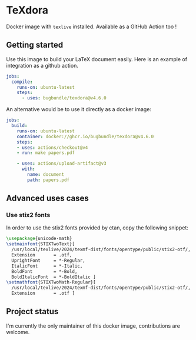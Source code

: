 # TeXdora

Docker image with `texlive` installed.
Available as a GitHub Action too !

## Getting started

Use this image to build your LaTeX document easily. Here is an example of integration as a github action.

<!-- x-release-please-start-version -->
```yaml
jobs:
  compile:
    runs-on: ubuntu-latest
    steps:
      - uses: bugbundle/texdora@v4.6.0
```

An alternative would be to use it directly as a docker image:

```yaml
jobs:
  build:
    runs-on: ubuntu-latest
    container: docker://ghcr.io/bugbundle/texdora@v4.6.0
    steps:
    - uses: actions/checkout@v4
    - run: make papers.pdf

    - uses: actions/upload-artifact@v3
      with:
        name: document
        path: papers.pdf
```

<!-- x-release-please-end -->

## Advanced uses cases

### Use stix2 fonts

In order to use the stix2 fonts provided by ctan, copy the following snippet:

```tex
\usepackage{unicode-math}
\setmainfont{STIXTwoText}[
  /usr/local/texlive/2024/texmf-dist/fonts/opentype/public/stix2-otf/,
  Extension       = .otf,
  UprightFont     = *-Regular,
  ItalicFont      = *-Italic,
  BoldFont        = *-Bold,
  BoldItalicFont  = *-BoldItalic ]
\setmathfont{STIXTwoMath-Regular}[
  /usr/local/texlive/2024/texmf-dist/fonts/opentype/public/stix2-otf/,
  Extension       = .otf ]
```

## Project status

I'm currently the only maintainer of this docker image, contributions are welcome.
